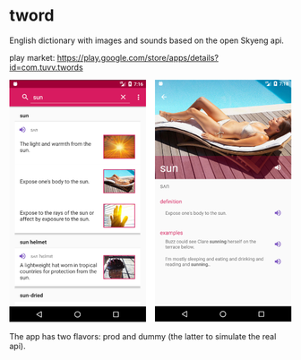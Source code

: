 # tword
English dictionary with images and sounds based on the open Skyeng api.

play market: https://play.google.com/store/apps/details?id=com.tuvv.twords

![img](docs/screens/compound_screenshot.png)

The app has two flavors: prod and dummy (the latter to simulate the real api).
